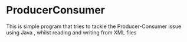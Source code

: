 # ProducerConsumer


This is  simple program that tries to tackle the Producer-Consumer issue using Java , whilst reading and writing from XML files
